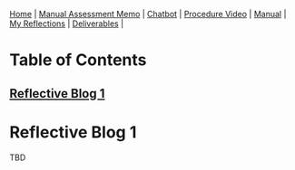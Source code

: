 [Home](index.md) | [Manual Assessment Memo](manual_assessment_memo.md) | [Chatbot](chatbot.md) | [Procedure Video](procedure_video.md) | [Manual](manual.md) | [My Reflections](reflective_blogs.md) | [Deliverables](deliverable1.md) |

# Table of Contents 
[Reflective Blog 1](#reflective-blog-1)
---
# Reflective Blog 1
TBD
